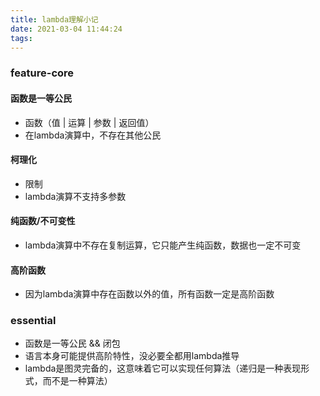 ```yaml
---
title: lambda理解小记
date: 2021-03-04 11:44:24
tags:
---
```

### feature-core
#### 函数是一等公民
- 函数（值 | 运算 | 参数 | 返回值）
- 在lambda演算中，不存在其他公民
#### 柯理化
- 限制
- lambda演算不支持多参数

#### 纯函数/不可变性
- lambda演算中不存在复制运算，它只能产生纯函数，数据也一定不可变

#### 高阶函数
- 因为lambda演算中存在函数以外的值，所有函数一定是高阶函数

### essential
- 函数是一等公民 && 闭包
- 语言本身可能提供高阶特性，没必要全都用lambda推导
- lambda是图灵完备的，这意味着它可以实现任何算法（递归是一种表现形式，而不是一种算法）